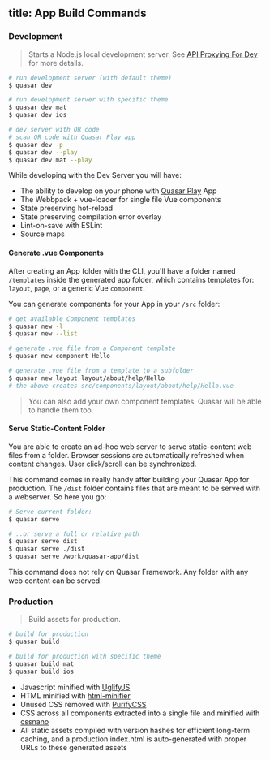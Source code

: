 title: App Build Commands
---

### Development
> Starts a Node.js local development server. See [API Proxying For Dev](/guide/app-api-proxying-for-dev.html) for more details.

``` bash
# run development server (with default theme)
$ quasar dev

# run development server with specific theme
$ quasar dev mat
$ quasar dev ios

# dev server with QR code
# scan QR code with Quasar Play app
$ quasar dev -p
$ quasar dev --play
$ quasar dev mat --play
```

While developing with the Dev Server you will have:
* The ability to develop on your phone with [Quasar Play](/guide/quasar-play-app.html) App
* The Webbpack + vue-loader for single file Vue components
* State preserving hot-reload
* State preserving compilation error overlay
* Lint-on-save with ESLint
* Source maps

#### Generate .vue Components
After creating an App folder with the CLI, you'll have a folder named `/templates` inside the generated app folder, which contains templates for: `layout`, `page`, or a generic Vue `component`.

You can generate components for your App in your `/src` folder:

``` bash
# get available Component templates
$ quasar new -l
$ quasar new --list

# generate .vue file from a Component template
$ quasar new component Hello

# generate .vue file from a template to a subfolder
$ quasar new layout layout/about/help/Hello
# the above creates src/components/layout/about/help/Hello.vue
```

> You can also add your own component templates. Quasar will be able to handle them too.

#### Serve Static-Content Folder
You are able to create an ad-hoc web server to serve static-content web files from a folder. Browser sessions are automatically refreshed when content changes. User click/scroll can be synchronized.

This command comes in really handy after building your Quasar App for production. The `/dist` folder contains files that are meant to be served with a webserver. So here you go:

``` bash
# Serve current folder:
$ quasar serve

# ..or serve a full or relative path
$ quasar serve dist
$ quasar serve ./dist
$ quasar serve /work/quasar-app/dist
```

This command does not rely on Quasar Framework. Any folder with any web content can be served.

### Production
> Build assets for production.

``` bash
# build for production
$ quasar build

# build for production with specific theme
$ quasar build mat
$ quasar build ios
```

* Javascript minified with [UglifyJS](https://github.com/mishoo/UglifyJS2)
* HTML minified with [html-minifier](https://github.com/kangax/html-minifier)
* Unused CSS removed with [PurifyCSS](https://github.com/purifycss/purifycss)
* CSS across all components extracted into a single file and minified with [cssnano](https://github.com/ben-eb/cssnano)
* All static assets compiled with version hashes for efficient long-term caching, and a production index.html is auto-generated with proper URLs to these generated assets
